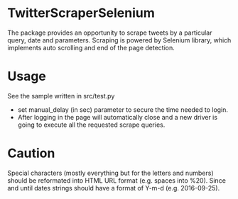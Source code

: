 # TwitterScraperSelenium
The package provides an opportunity to scrape tweets by a particular query, date and parameters. Scraping is powered by Selenium library, which implements auto scrolling and end of the page detection.
# Usage
See the sample written in src/test.py
- set manual_delay (in sec) parameter to secure the time needed to login.
- After logging in the page will automatically close and a new driver is going to execute all the requested scrape queries.

# Caution
Special characters (mostly everything but for the letters and numbers) should be reformated into HTML URL format (e.g. spaces into %20).
Since and until dates strings should have a format of Y-m-d (e.g. 2016-09-25). 
